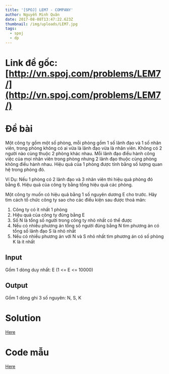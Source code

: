 ```yaml
---
title: '[SPOJ] LEM7 - COMPANY'
author: Nguyễn Minh Quân
date: 2017-08-08T13:47:22.623Z
thumbnail: /img/uploads/LEM7.jpg
tags:
  - spoj
  - dp
---
```

# Link đề gốc: [http://vn.spoj.com/problems/LEM7/](http://vn.spoj.com/problems/LEM7/)

# Đề bài
Một công ty gồm một số phòng, mỗi phòng gồm 1 số lãnh đạo và 1 số nhân viên, trong phòng không có ai vừa là lãnh đạo vừa là nhân viên. Không có 2 người nào cùng thuộc 2 phòng khác nhau. Mỗi lãnh đạo điều hành công việc của mọi nhân viên trong phòng nhưng 2 lãnh đạo thuộc cùng phòng không điều hành nhau. Hiệu quả của 1 phòng được tính bằng số lượng quan hệ trong phòng đó.

Ví Dụ: Nếu 1 phòng có 2 lãnh đạo và 3 nhân viên thì hiệu quả phòng đó bằng 6. Hiệu quả của công ty bằng tổng hiệu quả các phòng.

Một công ty muốn có hiệu quả bằng 1 số nguyên dương E cho trước. Hãy tìm cách tổ chức công ty sao cho các điều kiện sau được thoả mãn:

1. Công ty có ít nhất 1 phòng
2. Hiệu quả của công ty đúng bằng E
3. Số N là tổng số người trong công ty nhỏ nhất có thể được
4. Nếu có nhiều phương án tổng số người đúng bằng N tìm phương án có tổng số lãnh đạo S là nhỏ nhất
5. Nếu có nhiều phương án với N và S nhỏ nhất tìm phương án có số phòng K là ít nhất

## Input

Gồm 1 dòng duy nhất: E \(1 &lt;= E &lt;= 10000\)

## Output

Gồm 1 dòng ghi 3 số nguyên: N, S, K

# Solution

[Here](http://viahold.com/X2z)

# Code mẫu 

[Here](http://viahold.com/X43)
